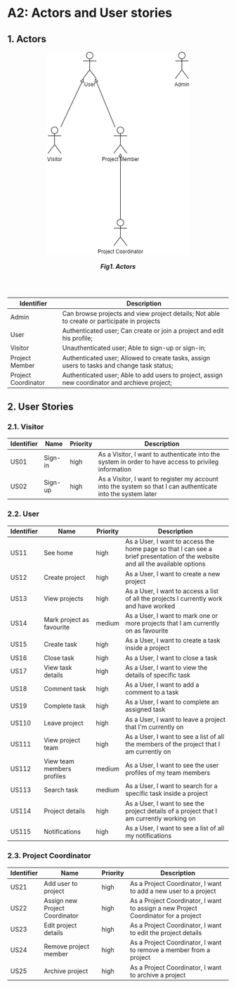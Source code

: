# A2: Actors and User stories

## 1. Actors

<p align="center" justify="center">
  <img src="images/UseCases.png"/>
</p>
<p align="center">
  <b><i>Fig1. Actors</i></b>
</p>
<br>
<br />

Identifier | Description |
--- | --- |
Admin | Can browse projects and view project details; Not able to create or participate in projects
User | Authenticated user; Can create or join a project and edit his profile;
Visitor | Unauthenticated user; Able to sign-up or sign-in;
Project Member | Authenticated user; Allowed to create tasks, assign users to tasks and change task status; 
Project Coordinator | Authenticated user; Able to add users to project, assign new coordinator and archieve project;


## 2. User Stories

### 2.1. Visitor

Identifier | Name | Priority | Description |
--- | --- | --- | --- |
US01| Sign-in | high | As a Visitor, I want to authenticate into the system in order to have access to privileg information |
US02 | Sign-up | high | As a Visitor, I want to register my account into the system so that I can authenticate into the system later |

### 2.2. User

Identifier | Name | Priority | Description |
--- |--- | --- | --- |
US11| See home | high | As a User, I want to access the home page so that I can see a brief  presentation of the website and all the available options |
US12| Create project | high | As a User, I want to create a new project |
US13| View projects | high | As a User, I want to access a list of all the projects I currently work and have worked |
US14 | Mark project as favourite | medium |  As a User, I want to mark one or more projects that I am currently on as favourite |
US15 | Create task | high | As a User, I want to create a task inside a project |
US16 | Close task | high | As a User, I want to close a task |
US17 | View task details | high | As a User, I want to view the details of specific task | 
US18 | Comment task | high | As a User, I want to add a comment to a task |
US19 | Complete task | high | As a User, I want to complete an assigned task |
US110 | Leave project | high | As a User, I want to leave a project that I'm currently on |
US111 | View project team | high |As a User, I want to see a list of all the members of the project that I am currently on |
US112 | View team members profiles | medium | As a User, I want to see the user profiles of my team members |
US113 | Search task | medium | As a User, I want to search for a specific task inside a project |
US114 | Project details | high | As a User, I want to see the project details of a project that I am currently working on |
US115 | Notifications | high | As a User, I want to see a list of all my notifications |

### 2.3. Project Coordinator 

Identifier | Name | Priority | Description |
--- |--- | --- | --- |
US21 | Add user to project | high | As a Project Coordinator, I want to add a new user to a project |
US22 | Assign new Project Coordinator | high | As a Project Coordinator, I want to assign a new Project Coordinator for a project |
US23 | Edit project details | high | As a Project Coordinator, I want to edit the project details |
US24 | Remove project member | high | As a Project Coordinator, I want to remove a member from a project |
US25 | Archive project | high |As a Project Coordinator, I want to archive a project |








